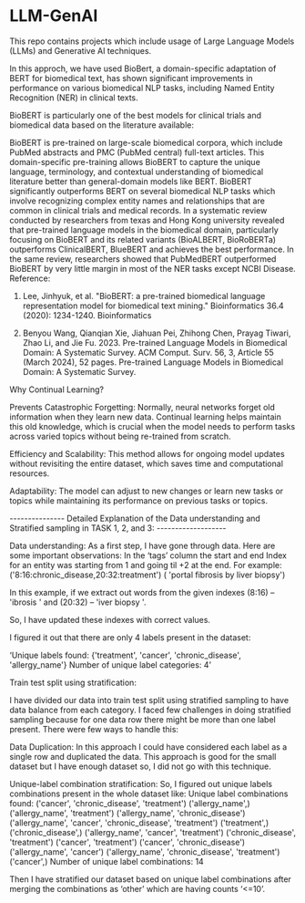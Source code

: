 # LLM-GenAI
This repo contains projects which include usage of Large Language Models (LLMs) and Generative AI techniques.

In this approch, we have used BioBert, a domain-specific adaptation of BERT for biomedical text, has shown significant improvements in performance on various biomedical NLP tasks, including Named Entity Recognition (NER) in clinical texts.

BioBERT is particularly one of the best models for clinical trials and biomedical data based on the literature available:

BioBERT is pre-trained on large-scale biomedical corpora, which include PubMed abstracts and PMC (PubMed central) full-text articles. This domain-specific pre-training allows BioBERT to capture the unique language, terminology, and contextual understanding of biomedical literature better than general-domain models like BERT. BioBERT significantly outperforms BERT on several biomedical NLP tasks which involve recognizing complex entity names and relationships that are common in clinical trials and medical records.
In a systematic review conducted by researchers from texas and Hong Kong university revealed that pre-trained language models in the biomedical domain, particularly focusing on BioBERT and its related variants (BioALBERT, BioRoBERTa) outperforms ClinicalBERT, BlueBERT and achieves the best performance.
In the same review, researchers showed that PubMedBERT outperformed BioBERT by very little margin in most of the NER tasks except NCBI Disease.
Reference:
1. Lee, Jinhyuk, et al. "BioBERT: a pre-trained biomedical language representation model for biomedical text mining." Bioinformatics 36.4 (2020): 1234-1240. Bioinformatics

2. Benyou Wang, Qianqian Xie, Jiahuan Pei, Zhihong Chen, Prayag Tiwari, Zhao Li, and Jie Fu. 2023. Pre-trained Language Models in Biomedical Domain: A Systematic Survey. ACM Comput. Surv. 56, 3, Article 55 (March 2024), 52 pages. Pre-trained Language Models in Biomedical Domain: A Systematic Survey.

Why Continual Learning?

Prevents Catastrophic Forgetting: Normally, neural networks forget old information when they learn new data. Continual learning helps maintain this old knowledge, which is crucial when the model needs to perform tasks across varied topics without being re-trained from scratch.

Efficiency and Scalability: This method allows for ongoing model updates without revisiting the entire dataset, which saves time and computational resources.

Adaptability: The model can adjust to new changes or learn new tasks or topics while maintaining its performance on previous tasks or topics.


--------------- Detailed Explanation of the Data understanding and Stratified sampling in TASK 1, 2, and 3: -------------------

Data understanding: As a first step, I have gone through data. Here are some important observations:
In the ‘tags’ column the start and end Index for an entity was starting from 1 and going til +2 at the end. 
For example:
			('8:16:chronic_disease,20:32:treatment')
 			( 'portal fibrosis by liver biopsy')

In this example, if we extract out words from the given indexes (8:16) – 'ibrosis '
 and (20:32) – 'iver biopsy '. 

So, I have updated these indexes with correct values.

I figured it out that there are only 4 labels present in the dataset:

‘Unique labels found: {'treatment', 'cancer', 'chronic_disease', 'allergy_name'}
Number of unique label categories: 4’

Train test split using stratification:

I have divided our data into train test split using stratified sampling to have data balance from each category. I faced few challenges in doing stratified sampling because for one data row there might be more than one label present. There were few ways to handle this:

Data Duplication: In this approach I could have considered each label as a single row and duplicated the data. This approach is good for the small dataset but I have enough dataset so, I did not go with this technique. 

Unique-label combination stratification: So, I figured out unique labels combinations present in the whole dataset like:
Unique label combinations found:
('cancer', 'chronic_disease', 'treatment')
('allergy_name',)
('allergy_name', 'treatment')
('allergy_name', 'chronic_disease')
('allergy_name', 'cancer', 'chronic_disease', 'treatment')
('treatment',)
('chronic_disease',)
('allergy_name', 'cancer', 'treatment')
('chronic_disease', 'treatment')
('cancer', 'treatment')
('cancer', 'chronic_disease')
('allergy_name', 'cancer')
('allergy_name', 'chronic_disease', 'treatment')
('cancer',)
Number of unique label combinations: 14

Then I have stratified our dataset based on unique label combinations after merging the combinations as ‘other’ which are having counts ‘<=10’.  



